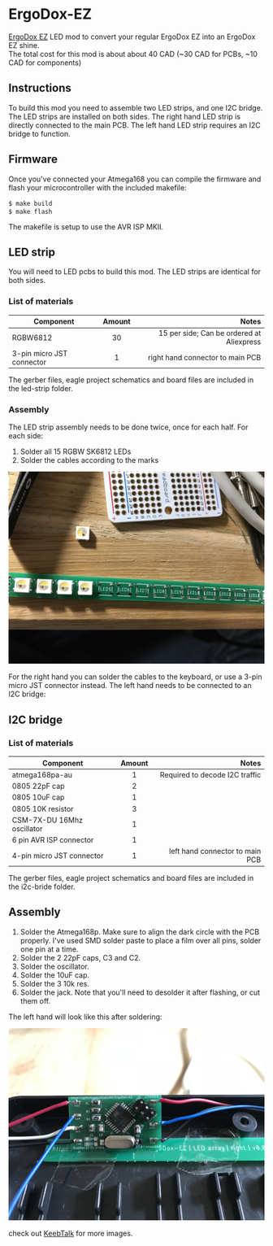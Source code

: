 # ErgoDox-EZ

[ErgoDox EZ](https://ergodox-ez.com/) LED mod to convert your regular ErgoDox EZ into an ErgoDox EZ shine.  
The total cost for this mod is about about 40 CAD (~30 CAD for PCBs, ~10 CAD for components)

## Instructions

To build this mod you need to assemble two LED strips, and one I2C bridge. The LED strips are installed on both sides. The right hand LED strip is directly connected to the main PCB. The left hand LED strip requires an I2C bridge to function.

## Firmware

Once you've connected your Atmega168 you can compile the firmware and flash your microcontroller with the included makefile:

```
$ make build
$ make flash
```

The makefile is setup to use the AVR ISP MKII.

## LED strip

You will need to LED pcbs to build this mod. The LED strips are identical for both sides.

### List of materials

| Component | Amount        | Notes |
|-----------|:-------------:|------:|
| RGBW6812  | 30            | 15 per side; Can be ordered at Aliexpress |
| 3-pin micro JST connector | 1 | right hand connector to main PCB |

The gerber files, eagle project schematics and board files are included in the led-strip folder.

### Assembly

The LED strip assembly needs to be done twice, once for each half. For each side:

1. Solder all 15 RGBW SK6812 LEDs 
2. Solder the cables according to the marks

![image|666x500](led-strip.jpeg)


For the right hand you can solder the cables to the keyboard, or use a 3-pin micro JST connector instead.
The left hand needs to be connected to an I2C bridge:

## I2C bridge

### List of materials

| Component | Amount        | Notes |
|-----------|:-------------:|------:|
| atmega168pa-au  | 1       | Required to decode I2C traffic |
| 0805 22pF cap   | 2       | |
| 0805 10uF cap   | 1       | |
| 0805 10K resistor | 3     | |
| CSM-7X-DU 16Mhz oscillator | 1     | |
| 6 pin AVR ISP connector | 1     | |
| 4-pin micro JST connector | 1 | left hand connector to main PCB |

The gerber files, eagle project schematics and board files are included in the i2c-bride folder.

## Assembly

1. Solder the Atmega168p. Make sure to align the dark circle with the PCB properly. I've used SMD solder paste to place a film over all pins, solder one pin at a time.
2. Solder the 2 22pF caps, C3 and C2.
3. Solder the oscillator. 
4. Solder the 10uF cap.
5. Solder the 3 10k res.
6. Solder the jack. Note that you'll need to desolder it after flashing, or cut them off.

The left hand will look like this after soldering:

![image|666x500](i2c-bridge.jpeg)

check out [KeebTalk](https://www.keebtalk.com/t/did-anybody-try-to-mod-their-ergodox-ez-with-a-custom-led-array/2286) for more images.
